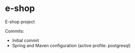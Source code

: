 # e-shop
E-shop project

Commits:
- Initial commit
- Spring and Maven configuration (active profile: postgresql)
